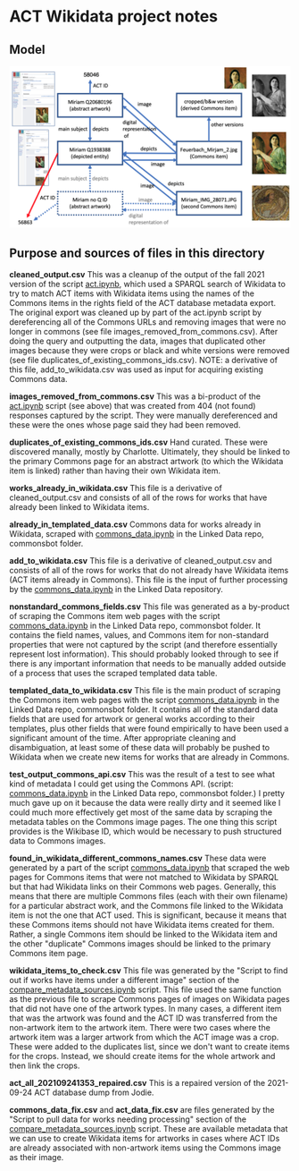# ACT Wikidata project notes

## Model

![data model for Wikidata and Commons](data_model.png)

## Purpose and sources of files in this directory

**cleaned_output.csv** This was a cleanup of the output of the fall 2021 version of the script [act.ipynb](https://github.com/HeardLibrary/vandycite/blob/master/act/act.ipynb), which used a SPARQL search of Wikidata to try to match ACT items with Wikidata items using the names of the Commons items in the rights field of the ACT database metadata export. The original export was cleaned up by part of the act.ipynb script by dereferencing all of the Commons URLs and removing images that were no longer in commons (see file images_removed_from_commons.csv).  After doing the query and outputting the data, images that duplicated other images because they were crops or black and white versions were removed (see file duplicates_of_existing_commons_ids.csv). NOTE: a derivative of this file, add_to_wikidata.csv was used as input for acquiring existing Commons data. 

**images_removed_from_commons.csv** This was a bi-product of the [act.ipynb](https://github.com/HeardLibrary/vandycite/blob/master/act/act.ipynb) script (see above) that was created from 404 (not found) responses captured by the script. They were manually dereferenced and these were the ones whose page said they had been removed.

**duplicates_of_existing_commons_ids.csv** Hand curated. These were discovered manally, mostly by Charlotte. Ultimately, they should be linked to the primary Commons page for an abstract artwork (to which the Wikidata item is linked) rather than having their own Wikidata item.

**works_already_in_wikidata.csv** This file is a derivative of cleaned_output.csv and consists of all of the rows for works that have already been linked to Wikidata items.

**already_in_templated_data.csv** Commons data for works already in Wikidata, scraped with [commons_data.ipynb](https://github.com/HeardLibrary/linked-data/blob/master/commonsbot/commons_data.ipynb) in the Linked Data repo, commonsbot folder.

**add_to_wikidata.csv** This file is a derivative of cleaned_output.csv and consists of all of the rows for works that do not already have Wikidata items (ACT items already in Commons). This file is the input of further processing by the [commons_data.ipynb](https://github.com/HeardLibrary/linked-data/blob/master/commonsbot/commons_data.ipynb) in the Linked Data repository. 

**nonstandard_commons_fields.csv** This file was generated as a by-product of scraping the Commons item web pages with the script [commons_data.ipynb](https://github.com/HeardLibrary/linked-data/blob/master/commonsbot/commons_data.ipynb) in the Linked Data repo, commonsbot folder. It contains the field names, values, and Commons item for non-standard properties that were not captured by the script (and therefore essentially represent lost information). This should probably looked through to see if there is any important information that needs to be manually added outside of a process that uses the scraped templated data table.

**templated_data_to_wikidata.csv** This file is the main product of scraping the Commons item web pages with the script [commons_data.ipynb](https://github.com/HeardLibrary/linked-data/blob/master/commonsbot/commons_data.ipynb) in the Linked Data repo, commonsbot folder. It contains all of the standard data fields that are used for artwork or general works according to their templates, plus other fields that were found empirically to have been used a significant amount of the time. After appropriate cleaning and disambiguation, at least some of these data will probably be pushed to Wikidata when we create new items for works that are already in Commons.

**test_output_commons_api.csv** This was the result of a test to see what kind of metadata I could get using the Commons API. (script: [commons_data.ipynb](https://github.com/HeardLibrary/linked-data/blob/master/commonsbot/commons_data.ipynb) in the Linked Data repo, commonsbot folder.) I pretty much gave up on it because the data were really dirty and it seemed like I could much more effectively get most of the same data by scraping the metadata tables on the Commons image pages. The one thing this script provides is the Wikibase ID, which would be necessary to push structured data to Commons images.

**found_in_wikidata_different_commons_names.csv** These data were generated by a part of the script [commons_data.ipynb](https://github.com/HeardLibrary/linked-data/blob/master/commonsbot/commons_data.ipynb) that scraped the web pages for Commons items that were not matched to Wikidata by SPARQL but that had Wikidata links on their Commons web pages. Generally, this means that there are multiple Commons files (each with their own filename) for a particular abstract work, and the Commons file linked to the Wikidata item is not the one that ACT used. This is significant, because it means that these Commons items should not have Wikidata items created for them. Rather, a single Commons item should be linked to the Wikidata item and the other "duplicate" Commons images should be linked to the primary Commons item page.

**wikidata_items_to_check.csv** This file was generated by the "Script to find out if works have items under a different image" section of the [compare_metadata_sources.ipynb](http://localhost:8888/notebooks/github/vandycite/act/processed_lists/compare_metadata_sources.ipynb) script. This file used the same function as the previous file to scrape Commons pages of images on Wikidata pages that did not have one of the artwork types. In many cases, a different item that was the artwork was found and the ACT ID was transferred from the non-artwork item to the artwork item. There were two cases where the artwork item was a larger artwork from which the ACT image was a crop. These were added to the duplicates list, since we don't want to create items for the crops. Instead, we should create items for the whole artwork and then link the crops.

**act_all_202109241353_repaired.csv** This is a repaired version of the 2021-09-24 ACT database dump from Jodie.

**commons_data_fix.csv** and **act_data_fix.csv** are files generated by the "Script to pull data for works needing processing" section of the [compare_metadata_sources.ipynb](http://localhost:8888/notebooks/github/vandycite/act/processed_lists/compare_metadata_sources.ipynb) script. These are available metadata that we can use to create Wikidata items for artworks in cases where ACT IDs are already associated with non-artwork items using the Commons image as their image. 
